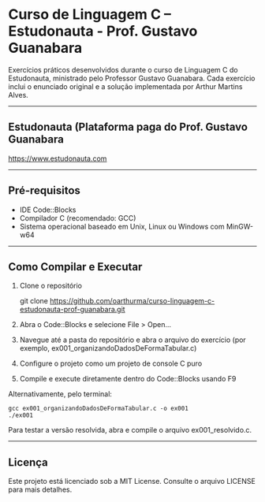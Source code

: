 # Curso de Linguagem C – Estudonauta - Prof. Gustavo Guanabara

Exercícios práticos desenvolvidos durante o curso de Linguagem C do Estudonauta, ministrado pelo Professor Gustavo Guanabara. Cada exercício inclui o enunciado original e a solução implementada por Arthur Martins Alves.

---

## Estudonauta (Plataforma paga do Prof. Gustavo Guanabara
  
https://www.estudonauta.com

---

## Pré-requisitos

- IDE Code::Blocks  
- Compilador C (recomendado: GCC)  
- Sistema operacional baseado em Unix, Linux ou Windows com MinGW-w64

---

## Como Compilar e Executar

1. Clone o repositório  

    git clone https://github.com/oarthurma/curso-linguagem-c-estudonauta-prof-guanabara.git  

2. Abra o Code::Blocks e selecione File > Open...  
3. Navegue até a pasta do repositório e abra o arquivo do exercício (por exemplo, ex001_organizandoDadosDeFormaTabular.c)  
4. Configure o projeto como um projeto de console C puro  
5. Compile e execute diretamente dentro do Code::Blocks usando F9

Alternativamente, pelo terminal:

    gcc ex001_organizandoDadosDeFormaTabular.c -o ex001  
    ./ex001

Para testar a versão resolvida, abra e compile o arquivo ex001_resolvido.c.

---


## Licença

Este projeto está licenciado sob a MIT License. Consulte o arquivo LICENSE para mais detalhes.
